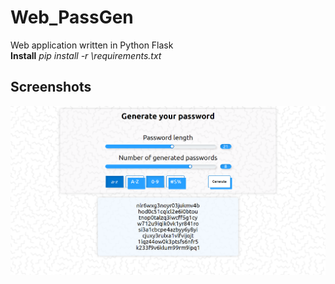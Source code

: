 # Web_PassGen

Web application written in Python Flask <br>
**Install** *pip install -r \requirements.txt*

## Screenshots

![](screenshots/Web_App.png)
